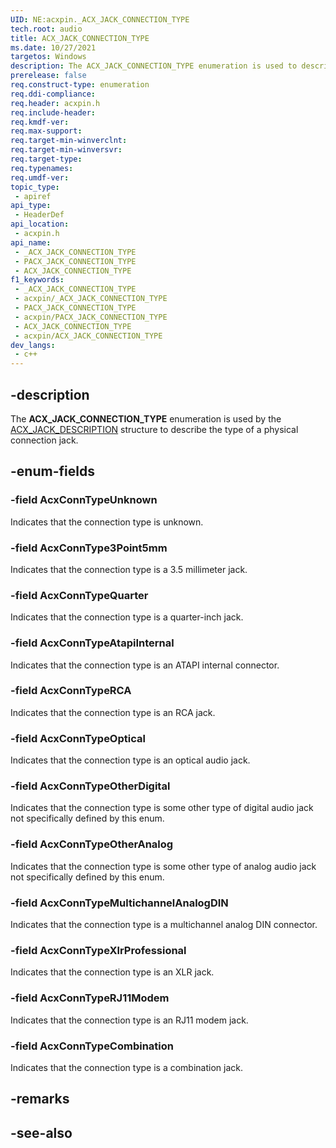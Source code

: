 ```yaml
---
UID: NE:acxpin._ACX_JACK_CONNECTION_TYPE
tech.root: audio
title: ACX_JACK_CONNECTION_TYPE
ms.date: 10/27/2021
targetos: Windows
description: The ACX_JACK_CONNECTION_TYPE enumeration is used to describe the type of a physical connection jack.
prerelease: false
req.construct-type: enumeration
req.ddi-compliance: 
req.header: acxpin.h
req.include-header: 
req.kmdf-ver: 
req.max-support: 
req.target-min-winverclnt: 
req.target-min-winversvr: 
req.target-type: 
req.typenames: 
req.umdf-ver: 
topic_type:
 - apiref
api_type:
 - HeaderDef
api_location:
 - acxpin.h
api_name:
 - _ACX_JACK_CONNECTION_TYPE
 - PACX_JACK_CONNECTION_TYPE
 - ACX_JACK_CONNECTION_TYPE
f1_keywords:
 - _ACX_JACK_CONNECTION_TYPE
 - acxpin/_ACX_JACK_CONNECTION_TYPE
 - PACX_JACK_CONNECTION_TYPE
 - acxpin/PACX_JACK_CONNECTION_TYPE
 - ACX_JACK_CONNECTION_TYPE
 - acxpin/ACX_JACK_CONNECTION_TYPE
dev_langs:
 - c++
---
```


## -description

The **ACX_JACK_CONNECTION_TYPE** enumeration is used by the [ACX_JACK_DESCRIPTION](ns-acxpin-acx_jack_description.md) structure to describe the type of a physical connection jack.

## -enum-fields

### -field AcxConnTypeUnknown

Indicates that the connection type is unknown.

### -field AcxConnType3Point5mm

Indicates that the connection type is a 3.5 millimeter jack.

### -field AcxConnTypeQuarter

Indicates that the connection type is a quarter-inch jack.

### -field AcxConnTypeAtapiInternal

Indicates that the connection type is an ATAPI internal connector.

### -field AcxConnTypeRCA

Indicates that the connection type is an RCA jack.

### -field AcxConnTypeOptical

Indicates that the connection type is an optical audio jack.

### -field AcxConnTypeOtherDigital

Indicates that the connection type is some other type of digital audio jack not specifically defined by this enum.

### -field AcxConnTypeOtherAnalog

Indicates that the connection type is some other type of analog audio jack not specifically defined by this enum.

### -field AcxConnTypeMultichannelAnalogDIN

Indicates that the connection type is a multichannel analog DIN connector.

### -field AcxConnTypeXlrProfessional

Indicates that the connection type is an XLR jack.

### -field AcxConnTypeRJ11Modem

Indicates that the connection type is an RJ11 modem jack.

### -field AcxConnTypeCombination

Indicates that the connection type is a combination jack.

## -remarks

## -see-also
